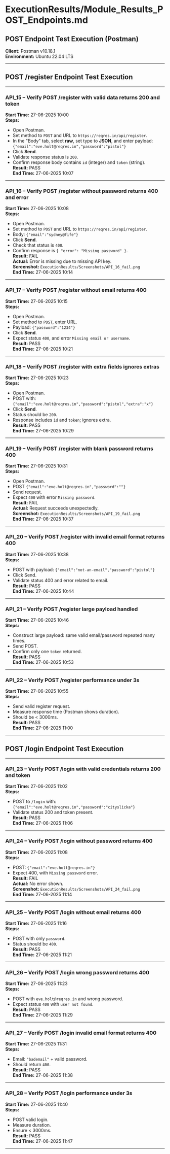 # ExecutionResults/Module_Results_POST_Endpoints.md

## POST Endpoint Test Execution (Postman)

**Client:** Postman v10.18.1  
**Environment:** Ubuntu 22.04 LTS 

---

## POST /register Endpoint Test Execution

---

### API_15 – Verify POST /register with valid data returns 200 and token  
**Start Time:** 27-06-2025 10:00  
**Steps:**  
- Open Postman.  
- Set method to `POST` and URL to `https://reqres.in/api/register`.  
- In the "Body" tab, select **raw**, set type to **JSON**, and enter payload:  
  `{"email":"eve.holt@reqres.in","password":"pistol"}`  
- Click **Send**.  
- Validate response status is `200`.  
- Confirm response body contains `id` (integer) and `token` (string).  
**Result:** PASS  
**End Time:** 27-06-2025 10:07  

---

### API_16 – Verify POST /register without password returns 400 and error  
**Start Time:** 27-06-2025 10:08  
**Steps:**  
- Open Postman.  
- Set method to `POST` and URL to `https://reqres.in/api/register`.  
- Body: `{"email":"sydney@fife"}`  
- Click **Send**.  
- Check that status is `400`.  
- Confirm response is `{ "error": "Missing password" }`.  
**Result:** FAIL  
**Actual:** Error is missing due to missing API key.  
**Screenshot:** `ExecutionResults/Screenshots/API_16_fail.png`  
**End Time:** 27-06-2025 10:14  

---

### API_17 – Verify POST /register without email returns 400  
**Start Time:** 27-06-2025 10:15  
**Steps:**  
- Open Postman.  
- Set method to `POST`, enter URL.  
- Payload: `{"password":"1234"}`  
- Click **Send**.  
- Expect status `400`, and error `Missing email or username`.  
**Result:** PASS  
**End Time:** 27-06-2025 10:21  

---

### API_18 – Verify POST /register with extra fields ignores extras  
**Start Time:** 27-06-2025 10:23  
**Steps:**  
- Open Postman.  
- POST with: `{"email":"eve.holt@reqres.in","password":"pistol","extra":"x"}`  
- Click **Send**.  
- Status should be `200`.  
- Response includes `id` and `token`; ignores extra.  
**Result:** PASS  
**End Time:** 27-06-2025 10:29  

---

### API_19 – Verify POST /register with blank password returns 400  
**Start Time:** 27-06-2025 10:31  
**Steps:**  
- Open Postman.  
- POST `{"email":"eve.holt@reqres.in","password":""}`  
- Send request.  
- Expect `400` with error `Missing password`.  
**Result:** FAIL  
**Actual:** Request succeeds unexpectedly.  
**Screenshot:** `ExecutionResults/Screenshots/API_19_fail.png`  
**End Time:** 27-06-2025 10:37  

---

### API_20 – Verify POST /register with invalid email format returns 400  
**Start Time:** 27-06-2025 10:38  
**Steps:**  
- POST with payload: `{"email":"not-an-email","password":"pistol"}`  
- Click Send.  
- Validate status 400 and error related to email.  
**Result:** PASS  
**End Time:** 27-06-2025 10:44  

---

### API_21 – Verify POST /register large payload handled  
**Start Time:** 27-06-2025 10:46  
**Steps:**  
- Construct large payload: same valid email/password repeated many times.  
- Send POST.  
- Confirm only one `token` returned.  
**Result:** PASS  
**End Time:** 27-06-2025 10:53  

---

### API_22 – Verify POST /register performance under 3s  
**Start Time:** 27-06-2025 10:55  
**Steps:**  
- Send valid register request.  
- Measure response time (Postman shows duration).  
- Should be < 3000ms.  
**Result:** PASS  
**End Time:** 27-06-2025 11:00  

---

## POST /login Endpoint Test Execution

---

### API_23 – Verify POST /login with valid credentials returns 200 and token  
**Start Time:** 27-06-2025 11:02  
**Steps:**  
- POST to `/login` with: `{"email":"eve.holt@reqres.in","password":"cityslicka"}`  
- Validate status 200 and token present.  
**Result:** PASS  
**End Time:** 27-06-2025 11:06  

---

### API_24 – Verify POST /login without password returns 400  
**Start Time:** 27-06-2025 11:08  
**Steps:**  
- POST: `{"email":"eve.holt@reqres.in"}`  
- Expect 400, with `Missing password` error.  
**Result:** FAIL  
**Actual:** No error shown.  
**Screenshot:** `ExecutionResults/Screenshots/API_24_fail.png`  
**End Time:** 27-06-2025 11:14  

---

### API_25 – Verify POST /login without email returns 400  
**Start Time:** 27-06-2025 11:16  
**Steps:**  
- POST with only `password`.  
- Status should be `400`.  
**Result:** PASS  
**End Time:** 27-06-2025 11:21  

---

### API_26 – Verify POST /login wrong password returns 400  
**Start Time:** 27-06-2025 11:23  
**Steps:**  
- POST with `eve.holt@reqres.in` and wrong password.  
- Expect status `400` with `user not found`.  
**Result:** PASS  
**End Time:** 27-06-2025 11:29  

---

### API_27 – Verify POST /login invalid email format returns 400  
**Start Time:** 27-06-2025 11:31  
**Steps:**  
- Email: `"bademail"` + valid password.  
- Should return `400`.  
**Result:** PASS  
**End Time:** 27-06-2025 11:38  

---

### API_28 – Verify POST /login performance under 3s  
**Start Time:** 27-06-2025 11:40  
**Steps:**  
- POST valid login.  
- Measure duration.  
- Ensure < 3000ms.  
**Result:** PASS  
**End Time:** 27-06-2025 11:47  

---